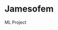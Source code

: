 # Jamesofem
ML Project
<!DOCTYPE html>
<html>
<head><meta charset="utf-8" />
<meta name="viewport" content="width=device-width, initial-scale=1.0">

<title>Captone project</title><script src="https://cdnjs.cloudflare.com/ajax/libs/require.js/2.1.10/require.min.js"></script>




<style type="text/css">
    pre { line-height: 125%; }
td.linenos .normal { color: inherit; background-color: transparent; padding-left: 5px; padding-right: 5px; }
span.linenos { color: inherit; background-color: transparent; padding-left: 5px; padding-right: 5px; }
td.linenos .special { color: #000000; background-color: #ffffc0; padding-left: 5px; padding-right: 5px; }
span.linenos.special { color: #000000; background-color: #ffffc0; padding-left: 5px; padding-right: 5px; }
.highlight .hll { background-color: var(--jp-cell-editor-active-background) }
.highlight { background: var(--jp-cell-editor-background); color: var(--jp-mirror-editor-variable-color) }
.highlight .c { color: var(--jp-mirror-editor-comment-color); font-style: italic } /* Comment */
.highlight .err { color: var(--jp-mirror-editor-error-color) } /* Error */
.highlight .k { color: var(--jp-mirror-editor-keyword-color); font-weight: bold } /* Keyword */
.highlight .o { color: var(--jp-mirror-editor-operator-color); font-weight: bold } /* Operator */
.highlight .p { color: var(--jp-mirror-editor-punctuation-color) } /* Punctuation */
.highlight .ch { color: var(--jp-mirror-editor-comment-color); font-style: italic } /* Comment.Hashbang */
.highlight .cm { color: var(--jp-mirror-editor-comment-color); font-style: italic } /* Comment.Multiline */
.highlight .cp { color: var(--jp-mirror-editor-comment-color); font-style: italic } /* Comment.Preproc */
.highlight .cpf { color: var(--jp-mirror-editor-comment-color); font-style: italic } /* Comment.PreprocFile */
.highlight .c1 { color: var(--jp-mirror-editor-comment-color); font-style: italic } /* Comment.Single */
.highlight .cs { color: var(--jp-mirror-editor-comment-color); font-style: italic } /* Comment.Special */
.highlight .kc { color: var(--jp-mirror-editor-keyword-color); font-weight: bold } /* Keyword.Constant */
.highlight .kd { color: var(--jp-mirror-editor-keyword-color); font-weight: bold } /* Keyword.Declaration */
.highlight .kn { color: var(--jp-mirror-editor-keyword-color); font-weight: bold } /* Keyword.Namespace */
.highlight .kp { color: var(--jp-mirror-editor-keyword-color); font-weight: bold } /* Keyword.Pseudo */
.highlight .kr { color: var(--jp-mirror-editor-keyword-color); font-weight: bold } /* Keyword.Reserved */
.highlight .kt { color: var(--jp-mirror-editor-keyword-color); font-weight: bold } /* Keyword.Type */
.highlight .m { color: var(--jp-mirror-editor-number-color) } /* Literal.Number */
.highlight .s { color: var(--jp-mirror-editor-string-color) } /* Literal.String */
.highlight .ow { color: var(--jp-mirror-editor-operator-color); font-weight: bold } /* Operator.Word */
.highlight .w { color: var(--jp-mirror-editor-variable-color) } /* Text.Whitespace */
.highlight .mb { color: var(--jp-mirror-editor-number-color) } /* Literal.Number.Bin */
.highlight .mf { color: var(--jp-mirror-editor-number-color) } /* Literal.Number.Float */
.highlight .mh { color: var(--jp-mirror-editor-number-color) } /* Literal.Number.Hex */
.highlight .mi { color: var(--jp-mirror-editor-number-color) } /* Literal.Number.Integer */
.highlight .mo { color: var(--jp-mirror-editor-number-color) } /* Literal.Number.Oct */
.highlight .sa { color: var(--jp-mirror-editor-string-color) } /* Literal.String.Affix */
.highlight .sb { color: var(--jp-mirror-editor-string-color) } /* Literal.String.Backtick */
.highlight .sc { color: var(--jp-mirror-editor-string-color) } /* Literal.String.Char */
.highlight .dl { color: var(--jp-mirror-editor-string-color) } /* Literal.String.Delimiter */
.highlight .sd { color: var(--jp-mirror-editor-string-color) } /* Literal.String.Doc */
.highlight .s2 { color: var(--jp-mirror-editor-string-color) } /* Literal.String.Double */
.highlight .se { color: var(--jp-mirror-editor-string-color) } /* Literal.String.Escape */
.highlight .sh { color: var(--jp-mirror-editor-string-color) } /* Literal.String.Heredoc */
.highlight .si { color: var(--jp-mirror-editor-string-color) } /* Literal.String.Interpol */
.highlight .sx { color: var(--jp-mirror-editor-string-color) } /* Literal.String.Other */
.highlight .sr { color: var(--jp-mirror-editor-string-color) } /* Literal.String.Regex */
.highlight .s1 { color: var(--jp-mirror-editor-string-color) } /* Literal.String.Single */
.highlight .ss { color: var(--jp-mirror-editor-string-color) } /* Literal.String.Symbol */
.highlight .il { color: var(--jp-mirror-editor-number-color) } /* Literal.Number.Integer.Long */
  </style>



<style type="text/css">
/*-----------------------------------------------------------------------------
| Copyright (c) Jupyter Development Team.
| Distributed under the terms of the Modified BSD License.
|----------------------------------------------------------------------------*/

/*
 * Mozilla scrollbar styling
 */

/* use standard opaque scrollbars for most nodes */
[data-jp-theme-scrollbars='true'] {
  scrollbar-color: rgb(var(--jp-scrollbar-thumb-color))
    var(--jp-scrollbar-background-color);
}

/* for code nodes, use a transparent style of scrollbar. These selectors
 * will match lower in the tree, and so will override the above */
[data-jp-theme-scrollbars='true'] .CodeMirror-hscrollbar,
[data-jp-theme-scrollbars='true'] .CodeMirror-vscrollbar {
  scrollbar-color: rgba(var(--jp-scrollbar-thumb-color), 0.5) transparent;
}

/* tiny scrollbar */

.jp-scrollbar-tiny {
  scrollbar-color: rgba(var(--jp-scrollbar-thumb-color), 0.5) transparent;
  scrollbar-width: thin;
}

/*
 * Webkit scrollbar styling
 */

/* use standard opaque scrollbars for most nodes */

[data-jp-theme-scrollbars='true'] ::-webkit-scrollbar,
[data-jp-theme-scrollbars='true'] ::-webkit-scrollbar-corner {
  background: var(--jp-scrollbar-background-color);
}

[data-jp-theme-scrollbars='true'] ::-webkit-scrollbar-thumb {
  background: rgb(var(--jp-scrollbar-thumb-color));
  border: var(--jp-scrollbar-thumb-margin) solid transparent;
  background-clip: content-box;
  border-radius: var(--jp-scrollbar-thumb-radius);
}

[data-jp-theme-scrollbars='true'] ::-webkit-scrollbar-track:horizontal {
  border-left: var(--jp-scrollbar-endpad) solid
    var(--jp-scrollbar-background-color);
  border-right: var(--jp-scrollbar-endpad) solid
    var(--jp-scrollbar-background-color);
}

[data-jp-theme-scrollbars='true'] ::-webkit-scrollbar-track:vertical {
  border-top: var(--jp-scrollbar-endpad) solid
    var(--jp-scrollbar-background-color);
  border-bottom: var(--jp-scrollbar-endpad) solid
    var(--jp-scrollbar-background-color);
}

/* for code nodes, use a transparent style of scrollbar */

[data-jp-theme-scrollbars='true'] .CodeMirror-hscrollbar::-webkit-scrollbar,
[data-jp-theme-scrollbars='true'] .CodeMirror-vscrollbar::-webkit-scrollbar,
[data-jp-theme-scrollbars='true']
  .CodeMirror-hscrollbar::-webkit-scrollbar-corner,
[data-jp-theme-scrollbars='true']
  .CodeMirror-vscrollbar::-webkit-scrollbar-corner {
  background-color: transparent;
}

[data-jp-theme-scrollbars='true']
  .CodeMirror-hscrollbar::-webkit-scrollbar-thumb,
[data-jp-theme-scrollbars='true']
  .CodeMirror-vscrollbar::-webkit-scrollbar-thumb {
  background: rgba(var(--jp-scrollbar-thumb-color), 0.5);
  border: var(--jp-scrollbar-thumb-margin) solid transparent;
  background-clip: content-box;
  border-radius: var(--jp-scrollbar-thumb-radius);
}

[data-jp-theme-scrollbars='true']
  .CodeMirror-hscrollbar::-webkit-scrollbar-track:horizontal {
  border-left: var(--jp-scrollbar-endpad) solid transparent;
  border-right: var(--jp-scrollbar-endpad) solid transparent;
}

[data-jp-theme-scrollbars='true']
  .CodeMirror-vscrollbar::-webkit-scrollbar-track:vertical {
  border-top: var(--jp-scrollbar-endpad) solid transparent;
  border-bottom: var(--jp-scrollbar-endpad) solid transparent;
}

/* tiny scrollbar */

.jp-scrollbar-tiny::-webkit-scrollbar,
.jp-scrollbar-tiny::-webkit-scrollbar-corner {
  background-color: transparent;
  height: 4px;
  width: 4px;
}

.jp-scrollbar-tiny::-webkit-scrollbar-thumb {
  background: rgba(var(--jp-scrollbar-thumb-color), 0.5);
}

.jp-scrollbar-tiny::-webkit-scrollbar-track:horizontal {
  border-left: 0px solid transparent;
  border-right: 0px solid transparent;
}

.jp-scrollbar-tiny::-webkit-scrollbar-track:vertical {
  border-top: 0px solid transparent;
  border-bottom: 0px solid transparent;
}

/*
 * Phosphor
 */

.lm-ScrollBar[data-orientation='horizontal'] {
  min-height: 16px;
  max-height: 16px;
  min-width: 45px;
  border-top: 1px solid #a0a0a0;
}

.lm-ScrollBar[data-orientation='vertical'] {
  min-width: 16px;
  max-width: 16px;
  min-height: 45px;
  border-left: 1px solid #a0a0a0;
}

.lm-ScrollBar-button {
  background-color: #f0f0f0;
  background-position: center center;
  min-height: 15px;
  max-height: 15px;
  min-width: 15px;
  max-width: 15px;
}

.lm-ScrollBar-button:hover {
  background-color: #dadada;
}

.lm-ScrollBar-button.lm-mod-active {
  background-color: #cdcdcd;
}

.lm-ScrollBar-track {
  background: #f0f0f0;
}

.lm-ScrollBar-thumb {
  background: #cdcdcd;
}

.lm-ScrollBar-thumb:hover {
  background: #bababa;
}

.lm-ScrollBar-thumb.lm-mod-active {
  background: #a0a0a0;
}

.lm-ScrollBar[data-orientation='horizontal'] .lm-ScrollBar-thumb {
  height: 100%;
  min-width: 15px;
  border-left: 1px solid #a0a0a0;
  border-right: 1px solid #a0a0a0;
}

.lm-ScrollBar[data-orientation='vertical'] .lm-ScrollBar-thumb {
  width: 100%;
  min-height: 15px;
  border-top: 1px solid #a0a0a0;
  border-bottom: 1px solid #a0a0a0;
}

.lm-ScrollBar[data-orientation='horizontal']
  .lm-ScrollBar-button[data-action='decrement'] {
  background-image: var(--jp-icon-caret-left);
  background-size: 17px;
}

.lm-ScrollBar[data-orientation='horizontal']
  .lm-ScrollBar-button[data-action='increment'] {
  background-image: var(--jp-icon-caret-right);
  background-size: 17px;
}

.lm-ScrollBar[data-orientation='vertical']
  .lm-ScrollBar-button[data-action='decrement'] {
  background-image: var(--jp-icon-caret-up);
  background-size: 17px;
}

.lm-ScrollBar[data-orientation='vertical']
  .lm-ScrollBar-button[data-action='increment'] {
  background-image: var(--jp-icon-caret-down);
  background-size: 17px;
}

/*-----------------------------------------------------------------------------
| Copyright (c) Jupyter Development Team.
| Copyright (c) 2014-2017, PhosphorJS Contributors
|
| Distributed under the terms of the BSD 3-Clause License.
|
| The full license is in the file LICENSE, distributed with this software.
|----------------------------------------------------------------------------*/


/* <DEPRECATED> */ .p-Widget, /* </DEPRECATED> */
.lm-Widget {
  box-sizing: border-box;
  position: relative;
  overflow: hidden;
  cursor: default;
}


/* <DEPRECATED> */ .p-Widget.p-mod-hidden, /* </DEPRECATED> */
.lm-Widget.lm-mod-hidden {
  display: none !important;
}

/*-----------------------------------------------------------------------------
| Copyright (c) Jupyter Development Team.
| Copyright (c) 2014-2017, PhosphorJS Contributors
|
| Distributed under the terms of the BSD 3-Clause License.
|
| The full license is in the file LICENSE, distributed with this software.
|----------------------------------------------------------------------------*/


/* <DEPRECATED> */ .p-CommandPalette, /* </DEPRECATED> */
.lm-CommandPalette {
  display: flex;
  flex-direction: column;
  -webkit-user-select: none;
  -moz-user-select: none;
  -ms-user-select: none;
  user-select: none;
}


/* <DEPRECATED> */ .p-CommandPalette-search, /* </DEPRECATED> */
.lm-CommandPalette-search {
  flex: 0 0 auto;
}


/* <DEPRECATED> */ .p-CommandPalette-content, /* </DEPRECATED> */
.lm-CommandPalette-content {
  flex: 1 1 auto;
  margin: 0;
  padding: 0;
  min-height: 0;
  overflow: auto;
  list-style-type: none;
}


/* <DEPRECATED> */ .p-CommandPalette-header, /* </DEPRECATED> */
.lm-CommandPalette-header {
  overflow: hidden;
  white-space: nowrap;
  text-overflow: ellipsis;
}


/* <DEPRECATED> */ .p-CommandPalette-item, /* </DEPRECATED> */
.lm-CommandPalette-item {
  display: flex;
  flex-direction: row;
}


/* <DEPRECATED> */ .p-CommandPalette-itemIcon, /* </DEPRECATED> */
.lm-CommandPalette-itemIcon {
  flex: 0 0 auto;
}


/* <DEPRECATED> */ .p-CommandPalette-itemContent, /* </DEPRECATED> */
.lm-CommandPalette-itemContent {
  flex: 1 1 auto;
  overflow: hidden;
}


/* <DEPRECATED> */ .p-CommandPalette-itemShortcut, /* </DEPRECATED> */
.lm-CommandPalette-itemShortcut {
  flex: 0 0 auto;
}


/* <DEPRECATED> */ .p-CommandPalette-itemLabel, /* </DEPRECATED> */
.lm-CommandPalette-itemLabel {
  overflow: hidden;
  white-space: nowrap;
  text-overflow: ellipsis;
}

.lm-close-icon {
	border:1px solid transparent;
  background-color: transparent;
  position: absolute;
	z-index:1;
	right:3%;
	top: 0;
	bottom: 0;
	margin: auto;
	padding: 7px 0;
	display: none;
	vertical-align: middle;
  outline: 0;
  cursor: pointer;
}
.lm-close-icon:after {
	content: "X";
	display: block;
	width: 15px;
	height: 15px;
	text-align: center;
	color:#000;
	font-weight: normal;
	font-size: 12px;
	cursor: pointer;
}

/*-----------------------------------------------------------------------------
| Copyright (c) Jupyter Development Team.
| Copyright (c) 2014-2017, PhosphorJS Contributors
|
| Distributed under the terms of the BSD 3-Clause License.
|
| The full license is in the file LICENSE, distributed with this software.
|----------------------------------------------------------------------------*/


/* <DEPRECATED> */ .p-DockPanel, /* </DEPRECATED> */
.lm-DockPanel {
  z-index: 0;
}


/* <DEPRECATED> */ .p-DockPanel-widget, /* </DEPRECATED> */
.lm-DockPanel-widget {
  z-index: 0;
}


/* <DEPRECATED> */ .p-DockPanel-tabBar, /* </DEPRECATED> */
.lm-DockPanel-tabBar {
  z-index: 1;
}


/* <DEPRECATED> */ .p-DockPanel-handle, /* </DEPRECATED> */
.lm-DockPanel-handle {
  z-index: 2;
}


/* <DEPRECATED> */ .p-DockPanel-handle.p-mod-hidden, /* </DEPRECATED> */
.lm-DockPanel-handle.lm-mod-hidden {
  display: none !important;
}


/* <DEPRECATED> */ .p-DockPanel-handle:after, /* </DEPRECATED> */
.lm-DockPanel-handle:after {
  position: absolute;
  top: 0;
  left: 0;
  width: 100%;
  height: 100%;
  content: '';
}


/* <DEPRECATED> */
.p-DockPanel-handle[data-orientation='horizontal'],
/* </DEPRECATED> */
.lm-DockPanel-handle[data-orientation='horizontal'] {
  cursor: ew-resize;
}


/* <DEPRECATED> */
.p-DockPanel-handle[data-orientation='vertical'],
/* </DEPRECATED> */
.lm-DockPanel-handle[data-orientation='vertical'] {
  cursor: ns-resize;
}


/* <DEPRECATED> */
.p-DockPanel-handle[data-orientation='horizontal']:after,
/* </DEPRECATED> */
.lm-DockPanel-handle[data-orientation='horizontal']:after {
  left: 50%;
  min-width: 8px;
  transform: translateX(-50%);
}


/* <DEPRECATED> */
.p-DockPanel-handle[data-orientation='vertical']:after,
/* </DEPRECATED> */
.lm-DockPanel-handle[data-orientation='vertical']:after {
  top: 50%;
  min-height: 8px;
  transform: translateY(-50%);
}


/* <DEPRECATED> */ .p-DockPanel-overlay, /* </DEPRECATED> */
.lm-DockPanel-overlay {
  z-index: 3;
  box-sizing: border-box;
  pointer-events: none;
}


/* <DEPRECATED> */ .p-DockPanel-overlay.p-mod-hidden, /* </DEPRECATED> */
.lm-DockPanel-overlay.lm-mod-hidden {
  display: none !important;
}

/*-----------------------------------------------------------------------------
| Copyright (c) Jupyter Development Team.
| Copyright (c) 2014-2017, PhosphorJS Contributors
|
| Distributed under the terms of the BSD 3-Clause License.
|
| The full license is in the file LICENSE, distributed with this software.
|----------------------------------------------------------------------------*/


/* <DEPRECATED> */ .p-Menu, /* </DEPRECATED> */
.lm-Menu {
  z-index: 10000;
  position: absolute;
  white-space: nowrap;
  overflow-x: hidden;
  overflow-y: auto;
  outline: none;
  -webkit-user-select: none;
  -moz-user-select: none;
  -ms-user-select: none;
  user-select: none;
}


/* <DEPRECATED> */ .p-Menu-content, /* </DEPRECATED> */
.lm-Menu-content {
  margin: 0;
  padding: 0;
  display: table;
  list-style-type: none;
}


/* <DEPRECATED> */ .p-Menu-item, /* </DEPRECATED> */
.lm-Menu-item {
  display: table-row;
}


/* <DEPRECATED> */
.p-Menu-item.p-mod-hidden,
.p-Menu-item.p-mod-collapsed,
/* </DEPRECATED> */
.lm-Menu-item.lm-mod-hidden,
.lm-Menu-item.lm-mod-collapsed {
  display: none !important;
}


/* <DEPRECATED> */
.p-Menu-itemIcon,
.p-Menu-itemSubmenuIcon,
/* </DEPRECATED> */
.lm-Menu-itemIcon,
.lm-Menu-itemSubmenuIcon {
  display: table-cell;
  text-align: center;
}


/* <DEPRECATED> */ .p-Menu-itemLabel, /* </DEPRECATED> */
.lm-Menu-itemLabel {
  display: table-cell;
  text-align: left;
}


/* <DEPRECATED> */ .p-Menu-itemShortcut, /* </DEPRECATED> */
.lm-Menu-itemShortcut {
  display: table-cell;
  text-align: right;
}

/*-----------------------------------------------------------------------------
| Copyright (c) Jupyter Development Team.
| Copyright (c) 2014-2017, PhosphorJS Contributors
|
| Distributed under the terms of the BSD 3-Clause License.
|
| The full license is in the file LICENSE, distributed with this software.
|----------------------------------------------------------------------------*/


/* <DEPRECATED> */ .p-MenuBar, /* </DEPRECATED> */
.lm-MenuBar {
  outline: none;
  -webkit-user-select: none;
  -moz-user-select: none;
  -ms-user-select: none;
  user-select: none;
}


/* <DEPRECATED> */ .p-MenuBar-content, /* </DEPRECATED> */
.lm-MenuBar-content {
  margin: 0;
  padding: 0;
  display: flex;
  flex-direction: row;
  list-style-type: none;
}


/* <DEPRECATED> */ .p--MenuBar-item, /* </DEPRECATED> */
.lm-MenuBar-item {
  box-sizing: border-box;
}


/* <DEPRECATED> */
.p-MenuBar-itemIcon,
.p-MenuBar-itemLabel,
/* </DEPRECATED> */
.lm-MenuBar-itemIcon,
.lm-MenuBar-itemLabel {
  display: inline-block;
}

/*-----------------------------------------------------------------------------
| Copyright (c) Jupyter Development Team.
| Copyright (c) 2014-2017, PhosphorJS Contributors
|
| Distributed under the terms of the BSD 3-Clause License.
|
| The full license is in the file LICENSE, distributed with this software.
|----------------------------------------------------------------------------*/


/* <DEPRECATED> */ .p-ScrollBar, /* </DEPRECATED> */
.lm-ScrollBar {
  display: flex;
  -webkit-user-select: none;
  -moz-user-select: none;
  -ms-user-select: none;
  user-select: none;
}


/* <DEPRECATED> */
.p-ScrollBar[data-orientation='horizontal'],
/* </DEPRECATED> */
.lm-ScrollBar[data-orientation='horizontal'] {
  flex-direction: row;
}


/* <DEPRECATED> */
.p-ScrollBar[data-orientation='vertical'],
/* </DEPRECATED> */
.lm-ScrollBar[data-orientation='vertical'] {
  flex-direction: column;
}


/* <DEPRECATED> */ .p-ScrollBar-button, /* </DEPRECATED> */
.lm-ScrollBar-button {
  box-sizing: border-box;
  flex: 0 0 auto;
}


/* <DEPRECATED> */ .p-ScrollBar-track, /* </DEPRECATED> */
.lm-ScrollBar-track {
  box-sizing: border-box;
  position: relative;
  overflow: hidden;
  flex: 1 1 auto;
}


/* <DEPRECATED> */ .p-ScrollBar-thumb, /* </DEPRECATED> */
.lm-ScrollBar-thumb {
  box-sizing: border-box;
  position: absolute;
}

/*-----------------------------------------------------------------------------
| Copyright (c) Jupyter Development Team.
| Copyright (c) 2014-2017, PhosphorJS Contributors
|
| Distributed under the terms of the BSD 3-Clause License.
|
| The full license is in the file LICENSE, distributed with this software.
|----------------------------------------------------------------------------*/


/* <DEPRECATED> */ .p-SplitPanel-child, /* </DEPRECATED> */
.lm-SplitPanel-child {
  z-index: 0;
}


/* <DEPRECATED> */ .p-SplitPanel-handle, /* </DEPRECATED> */
.lm-SplitPanel-handle {
  z-index: 1;
}


/* <DEPRECATED> */ .p-SplitPanel-handle.p-mod-hidden, /* </DEPRECATED> */
.lm-SplitPanel-handle.lm-mod-hidden {
  display: none !important;
}


/* <DEPRECATED> */ .p-SplitPanel-handle:after, /* </DEPRECATED> */
.lm-SplitPanel-handle:after {
  position: absolute;
  top: 0;
  left: 0;
  width: 100%;
  height: 100%;
  content: '';
}


/* <DEPRECATED> */
.p-SplitPanel[data-orientation='horizontal'] > .p-SplitPanel-handle,
/* </DEPRECATED> */
.lm-SplitPanel[data-orientation='horizontal'] > .lm-SplitPanel-handle {
  cursor: ew-resize;
}


/* <DEPRECATED> */
.p-SplitPanel[data-orientation='vertical'] > .p-SplitPanel-handle,
/* </DEPRECATED> */
.lm-SplitPanel[data-orientation='vertical'] > .lm-SplitPanel-handle {
  cursor: ns-resize;
}


/* <DEPRECATED> */
.p-SplitPanel[data-orientation='horizontal'] > .p-SplitPanel-handle:after,
/* </DEPRECATED> */
.lm-SplitPanel[data-orientation='horizontal'] > .lm-SplitPanel-handle:after {
  left: 50%;
  min-width: 8px;
  transform: translateX(-50%);
}


/* <DEPRECATED> */
.p-SplitPanel[data-orientation='vertical'] > .p-SplitPanel-handle:after,
/* </DEPRECATED> */
.lm-SplitPanel[data-orientation='vertical'] > .lm-SplitPanel-handle:after {
  top: 50%;
  min-height: 8px;
  transform: translateY(-50%);
}

/*-----------------------------------------------------------------------------
| Copyright (c) Jupyter Development Team.
| Copyright (c) 2014-2017, PhosphorJS Contributors
|
| Distributed under the terms of the BSD 3-Clause License.
|
| The full license is in the file LICENSE, distributed with this software.
|----------------------------------------------------------------------------*/


/* <DEPRECATED> */ .p-TabBar, /* </DEPRECATED> */
.lm-TabBar {
  display: flex;
  -webkit-user-select: none;
  -moz-user-select: none;
  -ms-user-select: none;
  user-select: none;
}


/* <DEPRECATED> */ .p-TabBar[data-orientation='horizontal'], /* </DEPRECATED> */
.lm-TabBar[data-orientation='horizontal'] {
  flex-direction: row;
  align-items: flex-end;
}


/* <DEPRECATED> */ .p-TabBar[data-orientation='vertical'], /* </DEPRECATED> */
.lm-TabBar[data-orientation='vertical'] {
  flex-direction: column;
  align-items: flex-end;
}


/* <DEPRECATED> */ .p-TabBar-content, /* </DEPRECATED> */
.lm-TabBar-content {
  margin: 0;
  padding: 0;
  display: flex;
  flex: 1 1 auto;
  list-style-type: none;
}


/* <DEPRECATED> */
.p-TabBar[data-orientation='horizontal'] > .p-TabBar-content,
/* </DEPRECATED> */
.lm-TabBar[data-orientation='horizontal'] > .lm-TabBar-content {
  flex-direction: row;
}


/* <DEPRECATED> */
.p-TabBar[data-orientation='vertical'] > .p-TabBar-content,
/* </DEPRECATED> */
.lm-TabBar[data-orientation='vertical'] > .lm-TabBar-content {
  flex-direction: column;
}


/* <DEPRECATED> */ .p-TabBar-tab, /* </DEPRECATED> */
.lm-TabBar-tab {
  display: flex;
  flex-direction: row;
  box-sizing: border-box;
  overflow: hidden;
}


/* <DEPRECATED> */
.p-TabBar-tabIcon,
.p-TabBar-tabCloseIcon,
/* </DEPRECATED> */
.lm-TabBar-tabIcon,
.lm-TabBar-tabCloseIcon {
  flex: 0 0 auto;
}


/* <DEPRECATED> */ .p-TabBar-tabLabel, /* </DEPRECATED> */
.lm-TabBar-tabLabel {
  flex: 1 1 auto;
  overflow: hidden;
  white-space: nowrap;
}


.lm-TabBar-tabInput {
  user-select: all;
  width: 100%;
  box-sizing : border-box;
}


/* <DEPRECATED> */ .p-TabBar-tab.p-mod-hidden, /* </DEPRECATED> */
.lm-TabBar-tab.lm-mod-hidden {
  display: none !important;
}


.lm-TabBar-addButton.lm-mod-hidden {
  display: none !important;
}


/* <DEPRECATED> */ .p-TabBar.p-mod-dragging .p-TabBar-tab, /* </DEPRECATED> */
.lm-TabBar.lm-mod-dragging .lm-TabBar-tab {
  position: relative;
}


/* <DEPRECATED> */
.p-TabBar.p-mod-dragging[data-orientation='horizontal'] .p-TabBar-tab,
/* </DEPRECATED> */
.lm-TabBar.lm-mod-dragging[data-orientation='horizontal'] .lm-TabBar-tab {
  left: 0;
  transition: left 150ms ease;
}


/* <DEPRECATED> */
.p-TabBar.p-mod-dragging[data-orientation='vertical'] .p-TabBar-tab,
/* </DEPRECATED> */
.lm-TabBar.lm-mod-dragging[data-orientation='vertical'] .lm-TabBar-tab {
  top: 0;
  transition: top 150ms ease;
}


/* <DEPRECATED> */
.p-TabBar.p-mod-dragging .p-TabBar-tab.p-mod-dragging,
/* </DEPRECATED> */
.lm-TabBar.lm-mod-dragging .lm-TabBar-tab.lm-mod-dragging {
  transition: none;
}

.lm-TabBar-tabLabel .lm-TabBar-tabInput {
  user-select: all;
  width: 100%;
  box-sizing : border-box;
  background: inherit;
}

/*-----------------------------------------------------------------------------
| Copyright (c) Jupyter Development Team.
| Copyright (c) 2014-2017, PhosphorJS Contributors
|
| Distributed under the terms of the BSD 3-Clause License.
|
| The full license is in the file LICENSE, distributed with this software.
|----------------------------------------------------------------------------*/


/* <DEPRECATED> */ .p-TabPanel-tabBar, /* </DEPRECATED> */
.lm-TabPanel-tabBar {
  z-index: 1;
}


/* <DEPRECATED> */ .p-TabPanel-stackedPanel, /* </DEPRECATED> */
.lm-TabPanel-stackedPanel {
  z-index: 0;
}

/*-----------------------------------------------------------------------------
| Copyright (c) Jupyter Development Team.
| Copyright (c) 2014-2017, PhosphorJS Contributors
|
| Distributed under the terms of the BSD 3-Clause License.
|
| The full license is in the file LICENSE, distributed with this software.
|----------------------------------------------------------------------------*/
